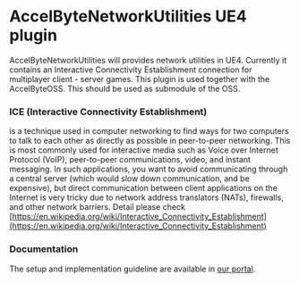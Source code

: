 # AccelByteNetworkUtilities UE4 plugin #

AccelByteNetworkUtilities will provides network utilities in UE4. Currently it contains an Interactive Connectivity Establishment connection for multiplayer client - server games. This plugin is used together with the AccelByteOSS. This should be used as submodule of the OSS.

### ICE (Interactive Connectivity Establishment) ###

is a technique used in computer networking to find ways for two computers to talk to each other as directly as possible in peer-to-peer networking. This is most commonly used for interactive media such as Voice over Internet Protocol (VoIP), peer-to-peer communications, video, and instant messaging. In such applications, you want to avoid communicating through a central server (which would slow down communication, and be expensive), but direct communication between client applications on the Internet is very tricky due to network address translators (NATs), firewalls, and other network barriers.
Detail please check [https://en.wikipedia.org/wiki/Interactive_Connectivity_Establishment](https://en.wikipedia.org/wiki/Interactive_Connectivity_Establishment)

### Documentation ###

The setup and implementation guideline are available in [our portal](https://docs.accelbyte.io/gaming-services/services/play/session/#session-browser).